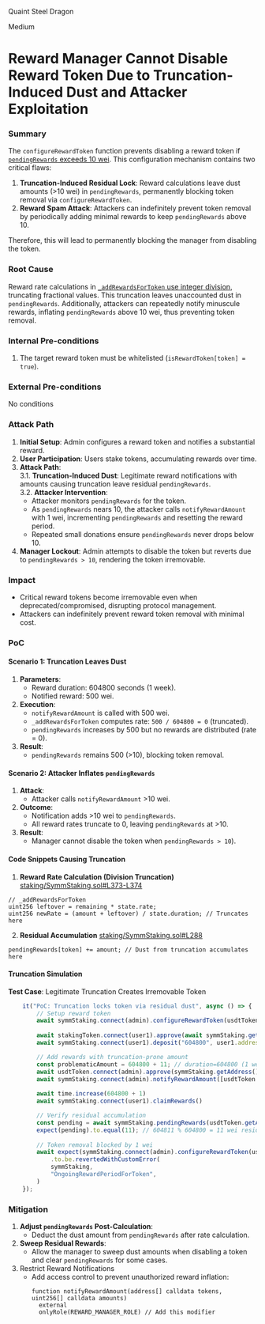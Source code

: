 Quaint Steel Dragon

Medium

# Reward Manager Cannot Disable Reward Token Due to Truncation-Induced Dust and Attacker Exploitation

### Summary

The `configureRewardToken` function prevents disabling a reward token if [`pendingRewards` exceeds 10 wei](https://github.com/SYMM-IO/token/blob/1d014156b1d9f0ab3259026127b9220eb2da3292/contracts/staking/SymmStaking.sol#L320). This configuration mechanism contains two critical flaws:
1. **Truncation-Induced Residual Lock**: Reward calculations leave dust amounts (>10 wei) in `pendingRewards`, permanently blocking token removal via `configureRewardToken`.
2. **Reward Spam Attack**: Attackers can indefinitely prevent token removal by periodically adding minimal rewards to keep `pendingRewards` above 10.

Therefore, this will lead to permanently blocking the manager from disabling the token.

### Root Cause

Reward rate calculations in [`_addRewardsForToken` use integer division](https://github.com/SYMM-IO/token/blob/1d014156b1d9f0ab3259026127b9220eb2da3292/contracts/staking/SymmStaking.sol#L373-L374), truncating fractional values. This truncation leaves unaccounted dust in `pendingRewards`. Additionally, attackers can repeatedly notify minuscule rewards, inflating `pendingRewards` above 10 wei, thus preventing token removal.

### Internal Pre-conditions

1. The target reward token must be whitelisted (`isRewardToken[token] = true`).

### External Pre-conditions

No conditions

### Attack Path

1. **Initial Setup**: Admin configures a reward token and notifies a substantial reward.
2. **User Participation**: Users stake tokens, accumulating rewards over time.
3. **Attack Path**:  
  3.1. **Truncation-Induced Dust**: Legitimate reward notifications with amounts causing truncation leave residual `pendingRewards`.  
  3.2. **Attacker Intervention**: 
      - Attacker monitors `pendingRewards` for the token.
      - As `pendingRewards` nears 10, the attacker calls `notifyRewardAmount` with 1 wei, incrementing `pendingRewards` and resetting the reward period.
   - Repeated small donations ensure `pendingRewards` never drops below 10.
4. **Manager Lockout**: Admin attempts to disable the token but reverts due to `pendingRewards > 10`, rendering the token irremovable.

### Impact

- Critical reward tokens become irremovable even when deprecated/compromised, disrupting protocol management.
- Attackers can indefinitely prevent reward token removal with minimal cost.

### PoC

#### Scenario 1: Truncation Leaves Dust
1. **Parameters**:
   - Reward duration: 604800 seconds (1 week).
   - Notified reward: 500 wei.
2. **Execution**:
   - `notifyRewardAmount` is called with 500 wei.
   - `_addRewardsForToken` computes rate: `500 / 604800 = 0` (truncated).
   - `pendingRewards` increases by 500 but no rewards are distributed (rate = 0).
3. **Result**:
   - `pendingRewards` remains 500 (>10), blocking token removal.

#### Scenario 2: Attacker Inflates `pendingRewards`
1. **Attack**:
   - Attacker calls `notifyRewardAmount` >10 wei.
2. **Outcome**:
   - Notification adds >10 wei to `pendingRewards`.
   - All reward rates truncate to 0, leaving `pendingRewards` at >10.
3. **Result**:
   - Manager cannot disable the token when `pendingRewards > 10`).


#### Code Snippets Causing Truncation  

1. **Reward Rate Calculation (Division Truncation)**  
[staking/SymmStaking.sol#L373-L374](https://github.com/SYMM-IO/token/blob/1d014156b1d9f0ab3259026127b9220eb2da3292/contracts/staking/SymmStaking.sol#L373-L374)
```solidity
// _addRewardsForToken
uint256 leftover = remaining * state.rate;
uint256 newRate = (amount + leftover) / state.duration; // Truncates here
```

2. **Residual Accumulation** 
[staking/SymmStaking.sol#L288](https://github.com/SYMM-IO/token/blob/1d014156b1d9f0ab3259026127b9220eb2da3292/contracts/staking/SymmStaking.sol#L288) 
```solidity
pendingRewards[token] += amount; // Dust from truncation accumulates here
```


#### Truncation Simulation  
**Test Case**: Legitimate Truncation Creates Irremovable Token  
```typescript
	it("PoC: Truncation locks token via residual dust", async () => {
		// Setup reward token
		await symmStaking.connect(admin).configureRewardToken(usdtToken.getAddress(), true);
		
		await stakingToken.connect(user1).approve(await symmStaking.getAddress(), "604800")
		await symmStaking.connect(user1).deposit("604800", user1.address)

		// Add rewards with truncation-prone amount
		const problematicAmount = 604800 + 11; // duration=604800 (1 week)
		await usdtToken.connect(admin).approve(symmStaking.getAddress(), problematicAmount);
		await symmStaking.connect(admin).notifyRewardAmount([usdtToken.getAddress()], [problematicAmount]);
		
		await time.increase(604800 + 1)
		await symmStaking.connect(user1).claimRewards()

		// Verify residual accumulation
		const pending = await symmStaking.pendingRewards(usdtToken.getAddress());
		expect(pending).to.equal(11); // 604811 % 604800 = 11 wei residual
		
		// Token removal blocked by 1 wei
		await expect(symmStaking.connect(admin).configureRewardToken(usdtToken.getAddress(), false))
			.to.be.revertedWithCustomError(
			symmStaking,
			"OngoingRewardPeriodForToken",
		)
	});
```


### Mitigation

1. **Adjust `pendingRewards` Post-Calculation**:
   - Deduct the dust amount from `pendingRewards` after rate calculation.
2. **Sweep Residual Rewards**:
   - Allow the manager to sweep dust amounts when disabling a token and clear `pendingRewards` for some cases.
3. Restrict Reward Notifications  
   - Add access control to prevent unauthorized reward inflation:  
      ```solidity
      function notifyRewardAmount(address[] calldata tokens, uint256[] calldata amounts) 
      	external 
      	onlyRole(REWARD_MANAGER_ROLE) // Add this modifier
      ```
